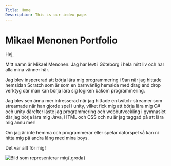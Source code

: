 ```yaml
---
Title: Home
Description: This is our index page.
---
```


Mikael Menonen Portfolio
==========================

Hej, 

Mitt namn är Mikael Menonen. Jag har levt i Göteborg i hela mitt liv och har alla mina vänner här.

Jag blev inspererad att börja lära mig programmering i 9an när jag hittade hemsidan
Scratch som är som en barnvänlig hemsida med drag and drop verktyg där man kan börja lära sig logiken bakom programmering.

Jag blev sen ännu mer intresserad när jag hittade en twitch-streamer som streamade när han gjorde spel i unity, vilket fick mig att börja lära mig C# och unity 
därefter läste jag programmering och webbutveckling i gymnasiet där jag börja lära mig Java, HTML och CSS och nu är jag taggad på att lära mig ännu mer!

Om jag är inte hemma och programmerar eller spelar datorspel så kan ni hitta mig på andra lång med mina boys.

Det var allt för mig!

![Bild som representerar mig](image/groda1.jpg){.groda}
